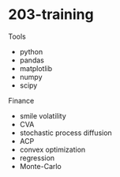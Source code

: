 # 203-training

Tools
* python
* pandas
* matplotlib
* numpy
* scipy

Finance
* smile volatility
* CVA
* stochastic process diffusion
* ACP
* convex optimization
* regression
* Monte-Carlo



